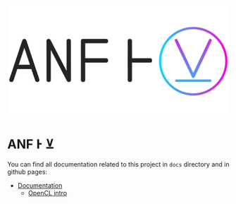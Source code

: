 <p align="center">
  <img width="512" src="docs/img/logo.png">
</p>

# ANF Ͱ ⊻

You can find all documentation related to this project in `docs`
directory and in github pages:

- [Documentation](docs)
  - [OpenCL intro](docs/opencl)
